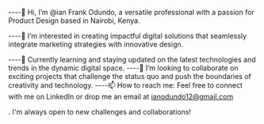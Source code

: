 ----👋 Hi, I’m @ian Frank Odundo, a versatile professional with a passion for Product Design based in Nairobi, Kenya.

----👀 I’m interested in creating impactful digital solutions that seamlessly integrate marketing strategies with innovative design.

----🌱 Currently learning and staying updated on the latest technologies and trends in the dynamic digital space.
----💞️ I’m looking to collaborate on exciting projects that challenge the status quo and push the boundaries of creativity and technology.
----📫 How to reach me: Feel free to connect with me on LinkedIn or drop me an email at ianodundo12@gmail.com 

. I'm always open to new challenges and collaborations!

